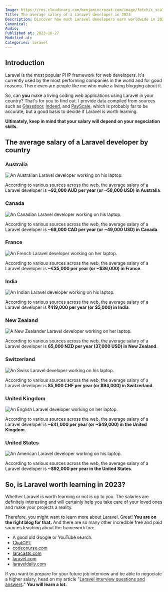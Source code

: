 ```yaml
---
Image: https://res.cloudinary.com/benjamincrozat-com/image/fetch/c_scale,f_webp,q_auto,w_1200/https://life-long-bunny.fra1.digitaloceanspaces.com/media-library/production/204/ZiBBc2lhbiBkZXNjZW50IGdsZWVm.png
Title: The average salary of a Laravel developer in 2023
Description: Discover how much Laravel developers earn worldwide in 2023, based on data from Glassdoor, Indeed, and PayScale.
Canonical: 
Audio:
Published at: 2023-10-27
Modified at: 
Categories: laravel
---
```



## Introduction

Laravel is the most popular PHP framework for web developers. It's currently used by the most performing companies in the world and for good reasons. There even are people like me who make a living blogging about it.

So, can **you** make a living coding web applications using Laravel in your country? That's for you to find out. I provide data compiled from sources such as [Glassdoor](https://www.glassdoor.co.uk/index.htm), [Indeed](https://www.indeed.com), and [PayScale](https://www.payscale.com), which is probably far to be accurate, but a good basis to decide if Laravel is worth learning.

**Ultimately, keep in mind that your salary will depend on your negociation skills.**

## The average salary of a Laravel developer by country

### Australia

![An Australian Laravel developer working on his laptop.](https://life-long-bunny.fra1.digitaloceanspaces.com/media-library/production/205/conversions/5EFobbtAZAcssqmZXbBMHH3dCFT1q1-metaREFMTMK3RSAyMDIzLTEwLTI3IDIwLjQ4LjQ4IC0gRmxhdCBkZXNpZ24gaWxsdXN0cmF0aW9uLCBsYW5kc2NhcGUgb3JpZW50YXRpb24sIG9mIGEgY3VycmVudC1kYXkgQXVzdHJhbGlhbiBtYW4gaW4gYSBjYXN1YWwgdC0ucG5n--medium.jpg)

According to various sources across the web, the average salary of a Laravel developer is **~92,000 AUD per year (or ~58,000 USD) in Australia**.

### Canada

![An Canadian Laravel developer working on his laptop.](https://life-long-bunny.fra1.digitaloceanspaces.com/media-library/production/206/conversions/7RZ7tetDD0zCcJhv375YslXk4YWiJM-metaREFMTMK3RSAyMDIzLTEwLTI3IDIwLjQ3LjI3IC0gRmxhdCBkZXNpZ24gaWxsdXN0cmF0aW9uLCBsYW5kc2NhcGUgb3JpZW50YXRpb24sIG9mIGEgY3VycmVudC1kYXkgQ2FuYWRpYW4gbWFuIGluIGNhc3VhbCBhdHRpcmUucG5n--medium.jpg)

According to various sources across the web, the average salary of a Laravel developer is **~68,000 CAD per year (or ~49,000 USD) in Canada**.

### France

![An French Laravel developer working on her laptop.](https://life-long-bunny.fra1.digitaloceanspaces.com/media-library/production/207/conversions/sWfAsnOf07U8ERGxXG4zOFyNrWlj14-metaREFMTMK3RSAyMDIzLTEwLTI3IDIwLjQyLjAwIC0gRmxhdCBkZXNpZ24gaWxsdXN0cmF0aW9uIGluIGxhbmRzY2FwZSBmb3JtYXQgc2hvd2luZyBhIEZyZW5jaCB3b21hbiB3ZWFyaW5nIGEgYmVyZXQsIGhvbGRpbmcgYSAucG5n--medium.jpg)

According to various sources across the web, the average salary of a Laravel developer is **~€35,000 per year (or ~$36,000) in France**.

### India

![An Indian Laravel developer working on his laptop.](https://life-long-bunny.fra1.digitaloceanspaces.com/media-library/production/210/conversions/8bSZNt7bCWCsyawA3qLuJaBM2MLGei-metaREFMTMK3RSAyMDIzLTEwLTI3IDIwLjUyLjEyIC0gRmxhdCBkZXNpZ24gaWxsdXN0cmF0aW9uLCBsYW5kc2NhcGUgb3JpZW50YXRpb24sIG9mIGEgbW9kZXJuIEluZGlhbiBtYW4gaW4gYSBwb2xvIHNoaXJ0IGFuZCBjaGkucG5n--medium.jpg)

According to various sources across the web, the average salary of a Laravel developer is **₹419,000 per year (or $5,000) in India**.

### New Zealand

![A New Zealander Laravel developer working on her laptop.](https://life-long-bunny.fra1.digitaloceanspaces.com/media-library/production/208/conversions/XuXIG158I6VxwqK7tYw4Qmks4vt9AE-metaREFMTMK3RSAyMDIzLTEwLTI3IDIxLjA1LjA5IC0gV2lkZSBmbGF0IGRlc2lnbiBpbGx1c3RyYXRpb24gb2YgYSBOZXcgWmVhbGFuZCB3b21hbiB3aXRoIGJyb3duIGhhaXIsIHByb2dyYW1taW5nIG9uIGhlciBsYXB0b3AucG5n--medium.jpg)

According to various sources across the web, the average salary of a Laravel developer is **65,000 NZD per year (37,000 USD) in New Zealand**.

### Switzerland

![An Swiss Laravel developer working on his laptop.](https://life-long-bunny.fra1.digitaloceanspaces.com/media-library/production/209/conversions/c37MFyFqqbmgwwdnRbrAqkVaA5gtFI-metaREFMTMK3RSAyMDIzLTEwLTI3IDIxLjA2LjEwIC0gV2lkZSBmbGF0IGRlc2lnbiBpbGx1c3RyYXRpb24gb2YgYSBkaXZlcnNlIFN3aXNzIG1hbiB3aXRoIGRhcmsgaGFpciwgd29ya2luZyBkaWxpZ2VudGx5IG9uIGhpcyAucG5n--medium.jpg)

According to various sources across the web, the average salary of a Laravel developer is **85,900 CHF per year (or $94,000) in Switzerland**.

### United Kingdom

![An English Laravel developer working on her laptop.](https://life-long-bunny.fra1.digitaloceanspaces.com/media-library/production/211/conversions/m7Paixc7dfaOuQsrbEavWWQ8DfRBsX-metaREFMTMK3RSAyMDIzLTEwLTI3IDIxLjAxLjM0IC0gV2lkZSBmbGF0IGRlc2lnbiBpbGx1c3RyYXRpb24gb2YgYW4gRW5nbGlzaCB3b21hbiB3aXRoIGJsb25kZSBoYWlyLCBwcm9ncmFtbWluZyBvbiBoZXIgbGFwdG9wLiAucG5n--medium.jpg)

According to various sources across the web, the average salary of a Laravel developer is **~£41,000 per year (or ~$49,000) in the United Kingdom**.

### United States

![An American Laravel developer working on his laptop.](https://life-long-bunny.fra1.digitaloceanspaces.com/media-library/production/212/conversions/J5rNold119ynmpBUQaWLhr7IWNro9V-metaZGY3OTBjZmYtZjBlZi00OWFmLTk2ZDItZGYzODI3OTdhMGYwLndlYnA%3D--medium.jpg)

According to various sources across the web, the average salary of a Laravel developer is **~$92,000 per year in the United States**.

## So, is Laravel worth learning in 2023?

Whether Laravel is worth learning or not is up to you. The salaries are definitely interesting and will certainly help you take care of your loved ones and make your projects a reality.

Therefore, you might want to learn more about Laravel. Great! **You are on the right blog for that.** And there are so many other incredible free and paid sources teaching about the framework too:
- A good old Google or YouTube search.
- [ChatGPT](https://chat.openai.com)
- [codecourse.com](https://codecourse.com)
- [laracasts.com](https://laracasts.com)
- [laravel.com](https://laravel.com)
- [laraveldaily.com](https://laraveldaily.com)

If you want to prepare for your future job interview and be able to negociate a higher salary, head on my article "[Laravel interview questions and answers](https://benjamincrozat.com/laravel-interview-questions)." **You will learn a lot.**